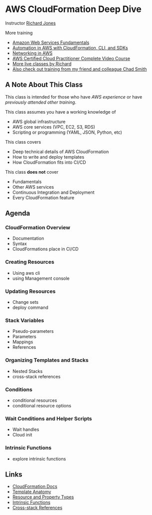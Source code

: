 # AWS CloudFormation Deep Dive
Instructor [Richard Jones](https://www.linkedin.com/in/richard-jones-aws/)

More training
- [Amazon Web Services Fundamentals](https://www.safaribooksonline.com/library/view/amazon-web-services/9780134702186/)
- [Automation in AWS with CloudFormation, CLI, and SDKs](https://www.safaribooksonline.com/library/view/automation-in-aws/9780134818313/)
- [Networking in AWS](https://www.safaribooksonline.com/library/view/networking-in-amazon/9780134850849/)
- [AWS Certified Cloud Practitioner Complete Video Course](https://www.safaribooksonline.com/library/view/aws-certified-cloud/9780135175507/)
- [More live classes by Richard](https://www.safaribooksonline.com/search/?query=author%3A%22Richard%20A.%20Jones%22&extended_publisher_data=true&highlight=true&is_academic_institution_account=false&source=user&include_assessments=false&include_case_studies=true&include_courses=true&include_orioles=true&include_playlists=true&formats=live%20online%20training&sort=relevance)
- [Also check out training from my friend and colleague Chad Smith](https://www.safaribooksonline.com/search/?query=author%3A%22Chad%20Smith%22&extended_publisher_data=true&highlight=true&is_academic_institution_account=false&source=user&include_assessments=false&include_case_studies=true&include_courses=true&include_orioles=true&include_playlists=true&sort=relevance)

## A Note About This Class
This class is intended for those who have _AWS experience_ or have _previously attended other training_.

This class assumes you have a working knowledge of
- AWS global infrastructure
- AWS core services (VPC, EC2, S3, RDS)
- Scripting or programming (YAML, JSON, Python, etc)


This class covers
- Deep technical details of AWS CloudFormation
- How to write and deploy templates
- How CloudFormation fits into CI/CD

This class **does not** cover

- Fundamentals
- Other AWS services
- Continuous Integration and Deployment
- Every CloudFormation feature

## Agenda

### CloudFormation Overview

- Documentation
- Syntax
- CloudFormations place in CI/CD

### Creating Resources

- Using aws cli
- using Management console


### Updating Resources

- Change sets
- deploy command

### Stack Variables

- Pseudo-parameters
- Parameters
- Mappings
- References


### Organizing Templates and Stacks

- Nested Stacks
- cross-stack references


### Conditions

- conditional resources
- conditional resource options

### Wait Conditions and Helper Scripts

- Wait handles
- Cloud init

### Intrinsic Functions

- explore intrinsic functions

## Links
- [CloudFormation Docs](https://docs.aws.amazon.com/AWSCloudFormation/latest/UserGuide/Welcome.html)
- [Template Anatomy](https://docs.aws.amazon.com/AWSCloudFormation/latest/UserGuide/template-anatomy.html)
- [Resource and Property Types](https://docs.aws.amazon.com/AWSCloudFormation/latest/UserGuide/aws-template-resource-type-ref.html)
- [Intrinsic Functions](https://docs.aws.amazon.com/AWSCloudFormation/latest/UserGuide/intrinsic-function-reference.html)
- [Cross-stack References](https://docs.aws.amazon.com/AWSCloudFormation/latest/UserGuide/walkthrough-crossstackref.html)